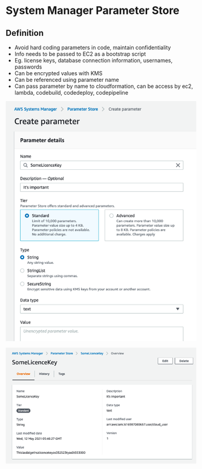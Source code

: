 # System Manager Parameter Store

## Definition
- Avoid hard coding parameters in code, maintain confidentiality
- Info needs to be passed to EC2 as a bootstrap script
- Eg. license keys, database connection information, usernames, passwords
- Can be encrypted values with KMS
- Can be referenced using parameter name
- Can pass parameter by name to cloudformation, can be access by ec2, lambda, codebuild, codedeploy, codepipeline

![parameter store](./parameterstore.png)

![parameter store](./parameterstore2.png)
